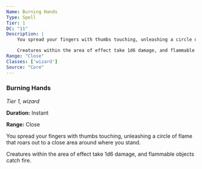 ```yaml
---
Name: Burning Hands
Type: Spell
Tier: 1
DC: "11"
Description: |
    You spread your fingers with thumbs touching, unleashing a circle of flame that roars out to a close area around where you stand.

    Creatures within the area of effect take 1d6 damage, and flammable objects catch fire.Duration: "Instant"
Range: "Close"
Classes: ['wizard']
Source: "Core"
---
```


### Burning Hands

_Tier 1, wizard_

**Duration:** Instant

**Range:** Close

You spread your fingers with thumbs touching, unleashing a circle of flame that roars out to a close area around where you stand.

Creatures within the area of effect take 1d6 damage, and flammable objects catch fire.

